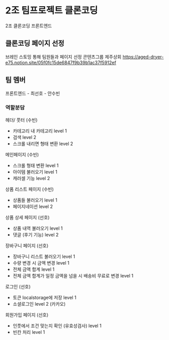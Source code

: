 # 2조 팀프로젝트 클론코딩

2조 클론코딩 프론트엔드

## 클론코딩 페이지 선정

브레인 스토밍 통해 팀원들과 페이지 선정
콘텐츠그룹 제주상회
https://aged-dryer-e75.notion.site/05f0fc15de6847f9b39b1ac37f5912ef

## 팀 멤버

프론트엔드 - 최선호 
          - 안수빈

### 역할분담

헤더/ 풋터 (수빈)

- 카테고리 내 카테고리 level 1
- 검색 level 2
- 스크롤 내리면 형태 변환 level 2

메인페이지 (수빈)

- 스크롤 형태 변환 level 1
- 아이템 불러오기 level 1
- 캐러셀 기능 level 2

상품 리스트 페이지 (수빈)

- 상품들 불러오기 level 1
- 페이지네이션 level 2

상품 상세 페이지 (선호)

- 상품 내역 불러오기  level 1
- 댓글 (후기 기능)  level 2

장바구니 페이지 (선호)

- 장바구니 리스트 불러오기 level 1
- 수량 변경 시 금액 변경 level 1
- 전체 금액 합계 level 1
- 전체 금액 합계가 일정 금액을 넘을 시 배송비 무료로 변경 level 1

로그인  (선호)

- 토큰 localstorage에 저장 level 1
- 소셜로그인 level 2 (카카오)

회원가입 페이지  (선호)

- 인풋에서 조건 맞는지 확인 (유효성검사)  level 1
- 빈칸 처리 level 1

